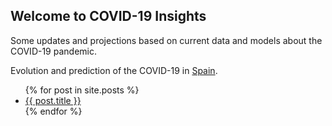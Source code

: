 ## Welcome to COVID-19 Insights

Some updates and projections based on current data and models about the COVID-19 pandemic.

Evolution and prediction of the COVID-19 in [Spain](https://github.com/pablocarb/covid19/blob/master/covid-19-predictions.ipynb).

<ul>
  {% for post in site.posts %}
    <li>
      <a href="{{ site.baseurl/post.url }}">{{ post.title }}</a>
    </li>
  {% endfor %}
</ul>
